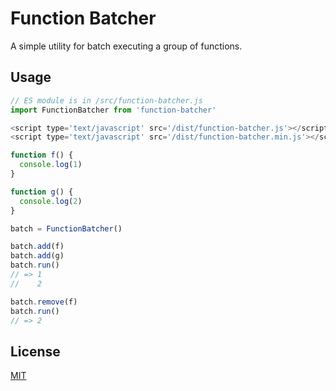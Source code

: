 # Function Batcher

A simple utility for batch executing a group of functions.

## Usage

```javascript
// ES module is in /src/function-batcher.js
import FunctionBatcher from 'function-batcher'
```

```javascript
<script type='text/javascript' src='/dist/function-batcher.js'></script>
<script type='text/javascript' src='/dist/function-batcher.min.js'></script>
```

```javascript
function f() {
  console.log(1)
}

function g() {
  console.log(2)
}

batch = FunctionBatcher()

batch.add(f)
batch.add(g)
batch.run()
// => 1
//    2

batch.remove(f)
batch.run()
// => 2
```

## License

[MIT](LICENSE.md)
